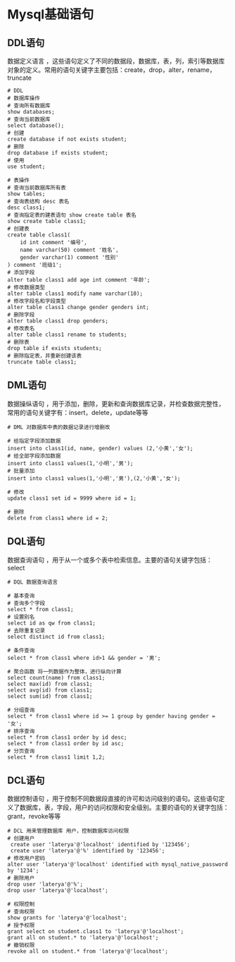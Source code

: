 # Mysql基础语句

## DDL语句

数据定义语言 ，这些语句定义了不同的数据段，数据库，表，列，索引等数据库对象的定义。常用的语句关键字主要包括：create，drop，alter，rename，truncate

```mysql
# DDL
# 数据库操作
# 查询所有数据库
show databases;
# 查询当前数据库
select database();
# 创建
create database if not exists student;
# 删除
drop database if exists student;
# 使用
use student;

# 表操作
# 查询当前数据库所有表
show tables;
# 查询表结构 desc 表名
desc class1;
# 查询指定表的建表语句 show create table 表名
show create table class1;
# 创建表
create table class1(
    id int comment '编号',
    name varchar(50) comment '姓名',
    gender varchar(1) comment '性别'
) comment '班级1';
# 添加字段
alter table class1 add age int comment '年龄';
# 修改数据类型
alter table class1 modify name varchar(10);
# 修改字段名和字段类型
alter table class1 change gender genders int;
# 删除字段
alter table class1 drop genders;
# 修改表名
alter table class1 rename to students;
# 删除表
drop table if exists students;
# 删除指定表，并重新创建该表
truncate table class1;
```

## DML语句

数据操纵语句 ，用于添加，删除，更新和查询数据库记录，并检查数据完整性，常用的语句关键字有：insert，delete，update等等

```mysql
# DML 对数据库中表的数据记录进行增删改

# 给指定字段添加数据
insert into class1(id, name, gender) values (2,'小黄','女');
# 给全部字段添加数据
insert into class1 values(1,'小明','男');
# 批量添加
insert into class1 values(1,'小明','男'),(2,'小黄','女');

# 修改
update class1 set id = 9999 where id = 1;

# 删除
delete from class1 where id = 2;
```

## DQL语句

数据查询语句 ，用于从一个或多个表中检索信息。主要的语句关键字包括：select

```mysql
# DQL 数据查询语言

# 基本查询
# 查询多个字段
select * from class1;
# 设置别名
select id as qw from class1;
# 去除重复记录
select distinct id from class1;

# 条件查询
select * from class1 where id>1 && gender = '男';

# 聚合函数 将一列数据作为整体，进行纵向计算
select count(name) from class1;
select max(id) from class1;
select avg(id) from class1;
select sum(id) from class1;

# 分组查询
select * from class1 where id >= 1 group by gender having gender = '女';
# 排序查询
select * from class1 order by id desc;
select * from class1 order by id asc;
# 分页查询
select * from class1 limit 1,2;
```

## DCL语句

数据控制语句 ，用于控制不同数据段直接的许可和访问级别的语句。这些语句定义了数据库，表，字段，用户的访问权限和安全级别。主要的语句的关键字包括：grant，revoke等等

```mysql
# DCL 用来管理数据库 用户，控制数据库访问权限
# 创建用户
 create user 'laterya'@'localhost' identified by '123456';
 create user 'laterya'@'%' identified by '123456';
# 修改用户密码
alter user 'laterya'@'localhost' identified with mysql_native_password by '1234';
# 删除用户
drop user 'laterya'@'%';
drop user 'laterya'@'localhost';

# 权限控制
# 查询权限
show grants for 'laterya'@'localhost';
# 授予权限
grant select on student.class1 to 'laterya'@'localhost';
grant all on student.* to 'laterya'@'localhost';
# 撤销权限
revoke all on student.* from 'laterya'@'localhost';
```

